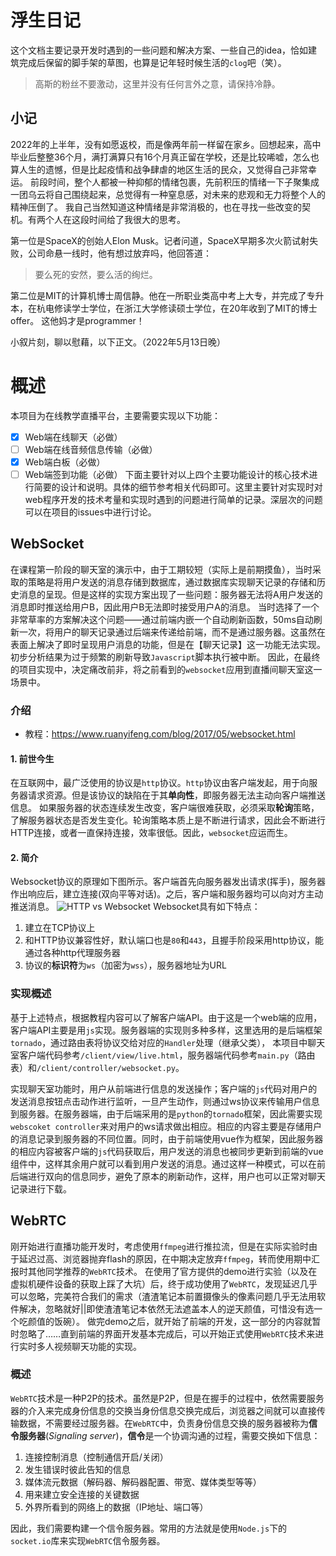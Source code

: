 # 浮生日记

这个文档主要记录开发时遇到的一些问题和解决方案、一些自己的idea，恰如建筑完成后保留的脚手架的草图，也算是记年轻时候生活的`clog`吧（笑）。

> 高斯的粉丝不要激动，这里并没有任何言外之意，请保持冷静。

## 小记

2022年的上半年，没有如愿返校，而是像两年前一样留在家乡。回想起来，高中毕业后整整36个月，满打满算只有16个月真正留在学校，还是比较唏嘘，怎么也算人生的遗憾，但是比起疫情和战争肆虐的地区生活的民众，又觉得自己非常幸运。
前段时间，整个人都被一种抑郁的情绪包裹，先前积压的情绪一下子聚集成一团乌云将自己围绕起来，总觉得有一种窒息感，对未来的悲观和无力将整个人的精神压倒了。
我自己当然知道这种情绪是非常消极的，也在寻找一些改变的契机。有两个人在这段时间给了我很大的思考。

第一位是SpaceX的创始人Elon Musk。记者问道，SpaceX早期多次火箭试射失败，公司命悬一线时，他有想过放弃吗，他回答道：

> 要么死的安然，要么活的绚烂。

第二位是MIT的计算机博士周信静。他在一所职业类高中考上大专，并完成了专升本，在杭电修读学士学位，在浙江大学修读硕士学位，在20年收到了MIT的博士offer。
这他妈才是programmer！

小叙片刻，聊以慰藉，以下正文。（2022年5月13日晚）

# 概述
本项目为在线教学直播平台，主要需要实现以下功能：
- [x] Web端在线聊天（必做）
- [ ] Web端在线音频信息传输（必做）
- [x] Web端白板（必做）
- [ ] Web端签到功能（必做）
下面主要针对以上四个主要功能设计的核心技术进行简要的设计和说明。具体的细节参考相关代码即可。这里主要针对实现时对web程序开发的技术考量和实现时遇到的问题进行简单的记录。深层次的问题可以在项目的issues中进行讨论。

## WebSocket
在课程第一阶段的聊天室的演示中，由于工期较短（实际上是前期摸鱼），当时采取的策略是将用户发送的消息存储到数据库，通过数据库实现聊天记录的存储和历史消息的呈现。但是这样的实现方案出现了一些问题：服务器无法将A用户发送的消息即时推送给用户B，因此用户B无法即时接受用户A的消息。
当时选择了一个非常草率的方案解决这个问题——通过前端内嵌一个自动刷新函数，50ms自动刷新一次，将用户的聊天记录通过后端来传递给前端，而不是通过服务器。这虽然在表面上解决了即时呈现用户消息的功能，但是在【聊天记录】这一功能无法实现。初步分析结果为过于频繁的刷新导致`Javascript`脚本执行被中断。
因此，在最终的项目实现中，决定痛改前非，将之前看到的`websocket`应用到直播间聊天室这一场景中。

### 介绍

- 教程：https://www.ruanyifeng.com/blog/2017/05/websocket.html

#### 1. 前世今生
在互联网中，最广泛使用的协议是`http`协议。`http`协议由客户端发起，用于向服务器请求资源。但是该协议的缺陷在于其**单向性**，即服务器无法主动向客户端推送信息。
如果服务器的状态连续发生改变，客户端很难获取，必须采取**轮询**策略，了解服务器状态是否发生变化。轮询策略本质上是不断进行请求，因此会不断进行HTTP连接，或者一直保持连接，效率很低。因此，`websocket`应运而生。

#### 2. 简介
Websocket协议的原理如下图所示。客户端首先向服务器发出请求(挥手)，服务器作出响应后，建立连接(双向平等对话)。之后，客户端和服务器均可以向对方主动推送消息。
![HTTP vs Websocket](https://www.ruanyifeng.com/blogimg/asset/2017/bg2017051502.png)
Websocket具有如下特点：
1. 建立在TCP协议上
2. 和HTTP协议兼容性好，默认端口也是`80`和`443`，且握手阶段采用http协议，能通过各种http代理服务器
3. 协议的**标识符**为`ws`（加密为`wss`），服务器地址为URL

### 实现概述
基于上述特点，根据教程内容可以了解客户端API。由于这是一个web端的应用，客户端API主要是用`js`实现。服务器端的实现则多种多样，这里选用的是后端框架`tornado`，通过路由表将协议交给对应的`Handler`处理（继承父类），
本项目中聊天室客户端代码参考`/client/view/live.html`，服务器端代码参考`main.py`（路由表）和`/client/controller/websocket.py`。

实现聊天室功能时，用户从前端进行信息的发送操作；客户端的`js`代码对用户的发送消息按钮点击动作进行监听，一旦产生动作，则通过ws协议来传输用户信息到服务器。在服务器端，由于后端采用的是`python`的`tornado`框架，因此需要实现`webscoket controller`来对用户的ws请求做出相应。相应的内容主要是存储用户的消息记录到服务器的不同位置。同时，由于前端使用vue作为框架，因此服务器的相应内容被客户端的`js`代码获取后，用户发送的消息也被同步更新到前端的vue组件中，这样其余用户就可以看到用户发送的消息。通过这样一种模式，可以在前后端进行双向的信息同步，避免了原本的刷新动作，这样，用户也可以正常对聊天记录进行下载。

## WebRTC
刚开始进行直播功能开发时，考虑使用`ffmpeg`进行推拉流，但是在实际实验时由于延迟过高、浏览器抛弃flash的原因，在中期决定放弃`ffmpeg`，转而使用期中汇报时其他同学推荐的`WebRTC`技术。
在使用了官方提供的demo进行实验（以及在虚拟机硬件设备的获取上踩了大坑）后，终于成功使用了`WebRTC`，发现延迟几乎可以忽略，完美符合我们的需求（渣渣笔记本前置摄像头的像素问题几乎无法用软件解决，忽略就好||即使渣渣笔记本依然无法遮盖本人的逆天颜值，可惜没有选一个吃颜值的饭碗）。
做完demo之后，就开始了前端的开发，这一部分的内容就暂时忽略了……直到前端的界面开发基本完成后，可以开始正式使用`WebRTC`技术来进行实时多人视频聊天功能的实现。

### 概述
`WebRTC`技术是一种P2P的技术。虽然是P2P，但是在握手的过程中，依然需要服务器的介入来完成身份信息的交换当身份信息交换完成后，浏览器之间就可以直接传输数据，不需要经过服务器。在`WebRTC`中，负责身份信息交换的服务器被称为**信令服务器**(*Signaling server*)，**信令**是一个协调沟通的过程，需要交换如下信息：
1. 连接控制消息（控制通信开启/关闭）
2. 发生错误时彼此告知的信息
3. 媒体流元数据（解码器、解码器配置、带宽、媒体类型等等）
4. 用来建立安全连接的关键数据
5. 外界所看到的网络上的数据（IP地址、端口等）

因此，我们需要构建一个信令服务器。常用的方法就是使用`Node.js`下的`socket.io`库来实现`WebRTC`信令服务器。
